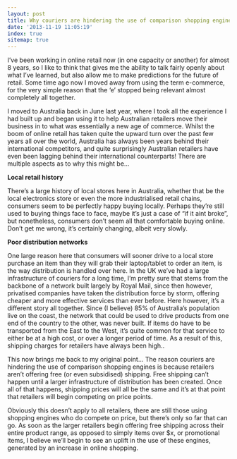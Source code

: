 ```yaml
---
layout: post
title: Why couriers are hindering the use of comparison shopping engines
date: '2013-11-19 11:05:19'
index: true
sitemap: true
---
```


<p>I&rsquo;ve been working in online retail now (in one capacity or another) for almost 8 years, so I like to think that gives me the ability to talk fairly openly about what I&rsquo;ve learned, but also allow me to make predictions for the future of retail. Some time ago now I moved away from using the term e-commerce, for the very simple reason that the &lsquo;e&rsquo; stopped being relevant almost completely all together.</p>
<p>I moved to Australia back in June last year, where I took all the experience I had built up and began using it to help Australian retailers move their business in to what was essentially a new age of commerce. Whilst the boom of online retail has taken quite the upward turn over the past few years all over the world, Australia has always been years behind their international competitors, and quite surprisingly Australian retailers have even been lagging behind their international counterparts! There are multiple aspects as to why this might be&hellip;</p>
<p><strong>Local retail history</strong></p>
<p>There&rsquo;s a large history of local stores here in Australia, whether that be the local electronics store or even the more industrialised retail chains, consumers seem to be perfectly happy buying locally. Perhaps they&rsquo;re still used to buying things face to face, maybe it&rsquo;s just a case of &ldquo;if it aint broke&rdquo;, but nonetheless, consumers don&rsquo;t seem all that comfortable buying online. Don&rsquo;t get me wrong, it&rsquo;s certainly changing, albeit very slowly.</p>
<p><strong>Poor distribution networks</strong></p>
<p>One large reason here that consumers will sooner drive to a local store purchase an item than they will grab their laptop/tablet to order an item, is the way distribution is handled over here. In the UK we&rsquo;ve had a large infrastructure of couriers for a long time, I&rsquo;m pretty sure that stems from the backbone of a network built largely by Royal Mail, since then however, privatised companies have taken the distribution force by storm, offering cheaper and more effective services than ever before. Here however, it&rsquo;s a different story all together. Since (I believe) 85% of Australia&rsquo;s population live on the coast, the network that could be used to drive products from one end of the country to the other, was never built. If items do have to be transported from the East to the West, it&rsquo;s quite common for that service to either be at a high cost, or over a longer period of time. As a result of this, shipping charges for retailers have always been high..</p>
<p>This now brings me back to my original point&hellip; The reason couriers are hindering the use of comparison shopping engines is because retailers aren&rsquo;t offering free (or even subsidised) shipping. Free shipping can&rsquo;t happen until a larger infrastructure of distribution has been created. Once all of that happens, shipping prices will all be the same and it&rsquo;s at that point that retailers will begin competing on price points.</p>
<p>Obviously this doesn&rsquo;t apply to all retailers, there are still those using shopping engines who do compete on price, but there&rsquo;s only so far that can go. As soon as the larger retailers begin offering free shipping across their entire product range, as opposed to simply items over $x, or promotional items, I believe we&rsquo;ll begin to see an uplift in the use of these engines, generated by an increase in online shopping.</p>
<p>&nbsp;</p>
